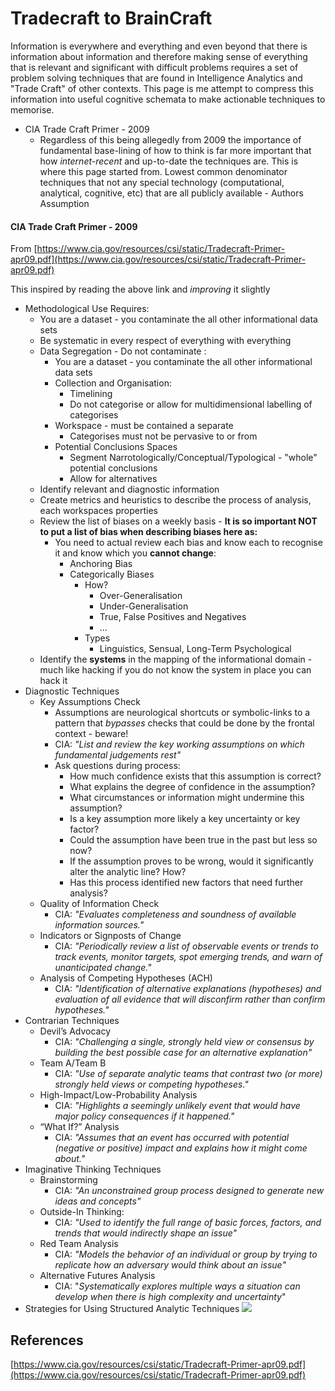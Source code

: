 # Tradecraft to BrainCraft

Information is everywhere and everything and even beyond that there is information about information and therefore making sense of everything that is relevant and significant with difficult problems requires a set of problem solving techniques that are found in Intelligence Analytics and "Trade Craft" of other contexts. This page is me attempt to compress this information into useful cognitive schemata to make actionable techniques to memorise. 




- CIA Trade Craft Primer - 2009 
	- Regardless of this being allegedly from 2009 the importance of fundamental base-lining of how to think is far more important that how *internet-recent* and up-to-date the techniques are. This is where this page started from. Lowest common denominator techniques that not any special technology (computational, analytical, cognitive, etc) that are all publicly available - Authors Assumption


#### CIA Trade Craft Primer - 2009 

From [https://www.cia.gov/resources/csi/static/Tradecraft-Primer-apr09.pdf](https://www.cia.gov/resources/csi/static/Tradecraft-Primer-apr09.pdf)

This inspired by reading the above link and *improving* it slightly 

- Methodological Use Requires:
	- You are a dataset - you contaminate the all other informational data sets 
	- Be systematic in every respect of everything with everything
	- Data Segregation - Do not contaminate :
		- You are a dataset - you contaminate the all other informational data sets 
		- Collection and Organisation:
			- Timelining
			- Do not categorise or allow for multidimensional labelling of categorises
		- Workspace - must be contained a separate 
			- Categorises must not be pervasive to or from 
		- Potential Conclusions Spaces
			- Segment Narrotologically/Conceptual/Typological - "whole" potential conclusions 
			- Allow for alternatives
	- Identify relevant and diagnostic information
	- Create metrics and heuristics to describe the process of analysis, each workspaces properties
	- Review the list of biases on a weekly basis - **It is so important NOT to put a list of bias when describing biases here as:**
		- You need to actual review each bias and know each to recognise it and know which you **cannot change**:
			- Anchoring Bias
			- Categorically Biases
				- How?
					- Over-Generalisation
					- Under-Generalisation
					- True, False Positives and Negatives
					- ...
				- Types
					- Linguistics, Sensual, Long-Term Psychological
	- Identify the **systems** in the mapping of the informational domain - much like hacking if you do not know the system in place you can hack it
- Diagnostic Techniques
	- Key Assumptions Check
		- Assumptions are neurological shortcuts or symbolic-links to a pattern that *bypasses* checks that could be done by the frontal context - beware!
		- CIA: *"List and review the key working assumptions on which fundamental judgements rest"*
		- Ask questions during process:
			- How much confidence exists that this assumption is correct?
			- What explains the degree of confidence in the assumption?
			- What circumstances or information might undermine this assumption?
			- Is a key assumption more likely a key uncertainty or key factor?
			- Could the assumption have been true in the past but less so now?
			-  If the assumption proves to be wrong, would it significantly alter the analytic line? How?
			- Has this process identified new factors that need further analysis?
	- Quality of Information Check
		- CIA: *"Evaluates completeness and soundness of available information sources."*
	- Indicators or Signposts of Change
		-  CIA: *"Periodically review a list of observable events or trends to track events, monitor targets, spot emerging trends, and warn of unanticipated change."*
	- Analysis of Competing Hypotheses (ACH)
		-  CIA: *"Identification of alternative explanations (hypotheses) and evaluation of all evidence that will disconfirm rather than confirm hypotheses."*
- Contrarian Techniques
	- Devil’s Advocacy
		-  CIA: *"Challenging a single, strongly held view or consensus by building the best possible case for an alternative explanation"*
	- Team A/Team B
		-  CIA: *"Use of separate analytic teams that contrast two (or more) strongly held views or competing hypotheses."*
	- High-Impact/Low-Probability Analysis
		-  CIA: *"Highlights a seemingly unlikely event that would have major policy consequences if it happened."*
	- “What If?” Analysis
		-  CIA: *"Assumes that an event has occurred with potential (negative or positive) impact and explains how it might come about."*
- Imaginative Thinking Techniques
	- Brainstorming
		-  CIA: *"An unconstrained group process designed to generate new ideas and concepts"*
	- Outside-In Thinking:
		- CIA: *"Used to identify the full range of basic forces, factors, and trends that would indirectly shape an issue"*
	- Red Team Analysis
		- CIA: *"Models the behavior of an individual or group by trying to replicate how an adversary would think about an issue"*
	- Alternative Futures Analysis
		- CIA: "*Systematically explores multiple ways a situation can develop when there is high complexity and uncertainty*"
- Strategies for Using Structured Analytic Techniques
![](cia-structuredanalyticstimeline.png)
## References

[https://www.cia.gov/resources/csi/static/Tradecraft-Primer-apr09.pdf](https://www.cia.gov/resources/csi/static/Tradecraft-Primer-apr09.pdf)